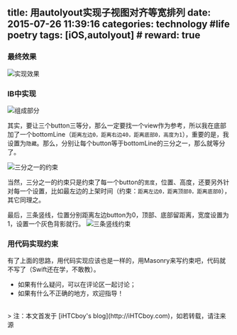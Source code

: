 title: 用autolyout实现子视图对齐等宽排列
date: 2015-07-26 11:39:16
categories: technology #life poetry
tags: [iOS,autolyout]  # <!--more-->
reward: true
---

### 最终效果
![实现效果](http://upload-images.jianshu.io/upload_images/99517-66081191ebae4e87.png?imageMogr2/auto-orient/strip|imageView2/2/w/1240)

<!--more-->

### IB中实现
![组成部分](http://upload-images.jianshu.io/upload_images/99517-9762ef1fef287ae3.png?imageMogr2/auto-orient/strip|imageView2/2/w/1240)

其实，要让三个button三等分，那么一定要找一个view作为参考，所以我在底部加了一个bottomLine（``距离左边0，距离右边40，距离底部0，高度为1``），重要的是，我设置为``隐藏``。那么，分别让每个button等于bottomLine的三分之一，那么就等分了。

![三分之一的约束](http://upload-images.jianshu.io/upload_images/99517-1dd78a282185b576.png?imageMogr2/auto-orient/strip|imageView2/2/w/1240)

当然，三分之一的约束只是约束了每一个button的``宽度``，位置、高度，还要另外针对每一个设置，比如最左边的上架时间（约束：``距离左边0，距离顶部0，距离底部0``），其它同理之。

最后，三条竖线，位置分别距离左边button为0，顶部、底部留距离，宽度设置为1，设置一个灰色背影就行。
![三条竖线约束](http://upload-images.jianshu.io/upload_images/99517-12ba2c68cbb5122b.png?imageMogr2/auto-orient/strip|imageView2/2/w/1240)


### 用代码实现约束
有了上面的思路，用代码实现应该也是一样的，用Masonry来写约束吧，代码就不写了（Swift还在学，不敢教）。


- 如果有什么疑问，可以在评论区一起讨论；
- 如果有什么不正确的地方，欢迎指导！



<br>
> 注：本文首发于 [iHTCboy's blog](http://iHTCboy.com)，如若转载，请注来源

